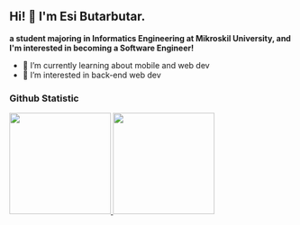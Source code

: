 ## Hi! 👋 I'm Esi Butarbutar.
**a student majoring in Informatics Engineering at Mikroskil University,
and I'm interested in becoming a Software Engineer!**


- 🌱 I’m currently learning about mobile and web dev
- 👀 I’m interested in back-end web dev

### Github Statistic
<p align="left">
<a href="https://github.com/esibutarbutar">
  <img height="180em" src="https://github-readme-stats-eight-theta.vercel.app/api?username=penuliscode&show_icons=true&theme=algolia&include_all_commits=true&count_private=true"/>
  <img height="180em" src="https://github-readme-stats-eight-theta.vercel.app/api/top-langs/?username=penuliscode&layout=compact&layout=compact&theme=algolia"/>
</a>
</p>

